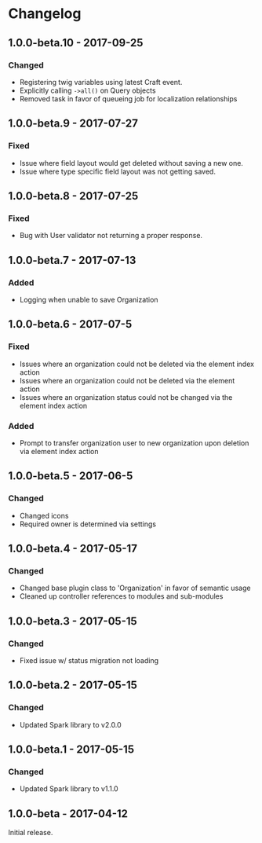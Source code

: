 Changelog
=========
## 1.0.0-beta.10 - 2017-09-25
### Changed
- Registering twig variables using latest Craft event.
- Explicitly calling `->all()` on Query objects
- Removed task in favor of queueing job for localization relationships

## 1.0.0-beta.9 - 2017-07-27
### Fixed
- Issue where field layout would get deleted without saving a new one.
- Issue where type specific field layout was not getting saved.

## 1.0.0-beta.8 - 2017-07-25
### Fixed
- Bug with User validator not returning a proper response.

## 1.0.0-beta.7 - 2017-07-13
### Added
- Logging when unable to save Organization

## 1.0.0-beta.6 - 2017-07-5
### Fixed
- Issues where an organization could not be deleted via the element index action
- Issues where an organization could not be deleted via the element action
- Issues where an organization status could not be changed via the element index action

### Added
- Prompt to transfer organization user to new organization upon deletion via element index action

## 1.0.0-beta.5 - 2017-06-5
### Changed
- Changed icons
- Required owner is determined via settings

## 1.0.0-beta.4 - 2017-05-17
### Changed
- Changed base plugin class to 'Organization' in favor of semantic usage
- Cleaned up controller references to modules and sub-modules

## 1.0.0-beta.3 - 2017-05-15
### Changed
- Fixed issue w/ status migration not loading

## 1.0.0-beta.2 - 2017-05-15
### Changed
- Updated Spark library to v2.0.0

## 1.0.0-beta.1 - 2017-05-15
### Changed
- Updated Spark library to v1.1.0

## 1.0.0-beta - 2017-04-12
Initial release.
